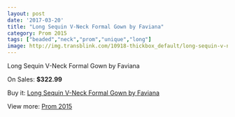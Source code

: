 ```yaml
---
layout: post
date: '2017-03-20'
title: "Long Sequin V-Neck Formal Gown by Faviana"
category: Prom 2015
tags: ["beaded","neck","prom","unique","long"]
image: http://img.transblink.com/10918-thickbox_default/long-sequin-v-neck-formal-gown-by-faviana.jpg
---
```

Long Sequin V-Neck Formal Gown by Faviana

On Sales: **$322.99**
<a href="https://www.transblink.com/en/prom-2015/3550-long-sequin-v-neck-formal-gown-by-faviana.html"><amp-img layout="responsive" width="600" height="600" src="//img.transblink.com/10918-thickbox_default/long-sequin-v-neck-formal-gown-by-faviana.jpg" alt="Long Sequin V-Neck Formal Gown by Faviana 0" /></a>
<a href="https://www.transblink.com/en/prom-2015/3550-long-sequin-v-neck-formal-gown-by-faviana.html"><amp-img layout="responsive" width="600" height="600" src="//img.transblink.com/10920-thickbox_default/long-sequin-v-neck-formal-gown-by-faviana.jpg" alt="Long Sequin V-Neck Formal Gown by Faviana 1" /></a>
<a href="https://www.transblink.com/en/prom-2015/3550-long-sequin-v-neck-formal-gown-by-faviana.html"><amp-img layout="responsive" width="600" height="600" src="//img.transblink.com/10919-thickbox_default/long-sequin-v-neck-formal-gown-by-faviana.jpg" alt="Long Sequin V-Neck Formal Gown by Faviana 2" /></a>

Buy it: [Long Sequin V-Neck Formal Gown by Faviana](https://www.transblink.com/en/prom-2015/3550-long-sequin-v-neck-formal-gown-by-faviana.html "Long Sequin V-Neck Formal Gown by Faviana")

View more: [Prom 2015](https://www.transblink.com/en/10-prom-2015 "Prom 2015")
